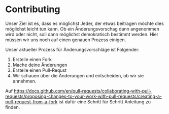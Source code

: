 # Contributing

Unser Ziel ist es, dass es möglichst Jeder, der etwas beitragen möchte dies möglichst leicht tun kann. Ob ein Änderungsvorschag dann 
angenommen wird oder nicht, soll dann möglichst demokratisch bestimmt werden. Hier müssen wir uns noch auf einen genauen Prozess einigen.

Unser aktueller Prozess für Änderungsvorschläge ist Folgender:

1. Erstelle einen Fork
2. Mache deine Änderungen
3. Erstelle einen Pull-Requst
4. Wir schauen über die Änderungen und entscheiden, ob wir sie annehmen.

Auf https://docs.github.com/en/pull-requests/collaborating-with-pull-requests/proposing-changes-to-your-work-with-pull-requests/creating-a-pull-request-from-a-fork
ist dafür eine Schritt für Schritt Anleitung zu finden.
